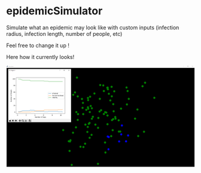 # epidemicSimulator
Simulate what an epidemic may look like with custom inputs (infection radius, infection length, number of people, etc)




Feel free to change it up !



Here how it currently looks!

![Image of socialDistancingSim ](https://github.com/Mario5648/epidemicSimulator/blob/master/SocialDist.PNG?raw=true)


